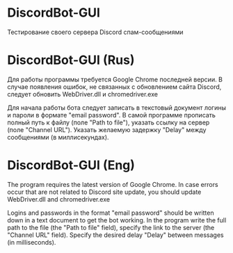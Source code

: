 # DiscordBot-GUI
Тестирование своего сервера Discord спам-сообщениями

# DiscordBot-GUI (Rus)

Для работы программы требуется Google Chrome последней версии. 
В случае появления ошибок, не связанных с обновлением сайта Discord, следует обновить WebDriver.dll и chromedriver.exe

Для начала работы бота следует записать в текстовый документ логины и пароли в формате "email password". 
В самой программе прописать полный путь к файлу (поле "Path to file"), указать ссылку на сервер (поле "Channel URL"). 
Указать желаемую задержку "Delay" между сообщениями (в миллисекундах).

# DiscordBot-GUI (Eng)

The program requires the latest version of Google Chrome. 
In case errors occur that are not related to Discord site update, you should update WebDriver.dll and chromedriver.exe

Logins and passwords in the format "email password" should be written down in a text document to get the bot working. 
In the program write the full path to the file (the "Path to file" field), specify the link to the server (the "Channel URL" field). 
Specify the desired delay "Delay" between messages (in milliseconds).

